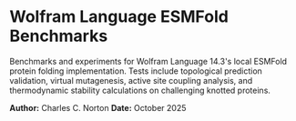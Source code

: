 # Wolfram Language ESMFold Benchmarks

  Benchmarks and experiments for Wolfram Language 14.3's local ESMFold protein folding implementation. Tests include topological prediction validation, virtual
  mutagenesis, active site coupling analysis, and thermodynamic stability calculations on challenging knotted proteins.

  **Author:** Charles C. Norton
  **Date:** October 2025
